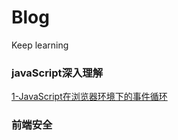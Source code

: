 # Blog
Keep learning

### javaScript深入理解

[1-JavaScript在浏览器环境下的事件循环](https://github.com/dora1995/Blog/issues/1)

### 前端安全

